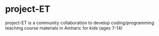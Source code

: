 # project-ET
project-ET is a community collaboration to develop coding/programming teaching course materials in Amharic for kids (ages 7-14)
